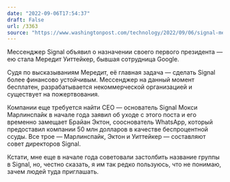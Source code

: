 ```yaml
---
date: "2022-09-06T17:54:37"
draft: False
url: /3363
source: "https://www.washingtonpost.com/technology/2022/09/06/signal-meredith-whittaker/"
---
```


Мессенджер Signal объявил о назначении своего первого президента — ею стала Мередит Уиттейкер, бывшая сотрудница Google. 

Судя по высказываниям Мередит, её главная задача — сделать Signal более финансово устойчивым. Мессенджер на данный момент бесплатен, разрабатывается некоммерческой организацией и существует на пожертвования. 

Компании еще требуется найти CEO — основатель Signal Мокси Марлинспайк в начале года заявил об уходе с этого поста и его временно замещает Брайан Эктон, сооснователь WhatsApp, который предоставил компании 50 млн долларов в качестве беспроцентной ссуды. Все трое — Марлинспайк, Эктон и Уиттейкер — составляют совет директоров Signal. 

Кстати, мне еще в начале года советовали застолбить название группы в Signal, но, честно сказать, я им так редко пользуюсь, что не понимаю, зачем людей туда приглашать.
